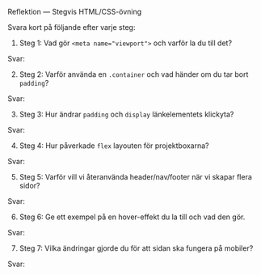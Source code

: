 Reflektion — Stegvis HTML/CSS-övning

Svara kort på följande efter varje steg:

1) Steg 1: Vad gör `<meta name="viewport">` och varför la du till det?

Svar:

2) Steg 2: Varför använda en `.container` och vad händer om du tar bort `padding`?

Svar:

3) Steg 3: Hur ändrar `padding` och `display` länkelementets klickyta?

Svar:

4) Steg 4: Hur påverkade `flex` layouten för projektboxarna?

Svar:

5) Steg 5: Varför vill vi återanvända header/nav/footer när vi skapar flera sidor?

Svar:

6) Steg 6: Ge ett exempel på en hover-effekt du la till och vad den gör.

Svar:

7) Steg 7: Vilka ändringar gjorde du för att sidan ska fungera på mobiler?

Svar:

